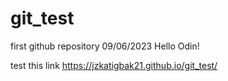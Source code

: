 # git_test
first github repository 09/06/2023
Hello Odin!

test this link
https://jzkatigbak21.github.io/git_test/